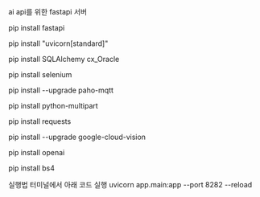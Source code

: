 ai api를 위한 fastapi 서버

pip install fastapi 

pip install "uvicorn[standard]" 

pip install SQLAlchemy cx_Oracle

pip install selenium

pip install --upgrade paho-mqtt

pip install python-multipart

pip install requests

pip install --upgrade google-cloud-vision

pip install openai

pip install bs4

실행법
터미널에서 아래 코드 실행
uvicorn app.main:app --port 8282 --reload
